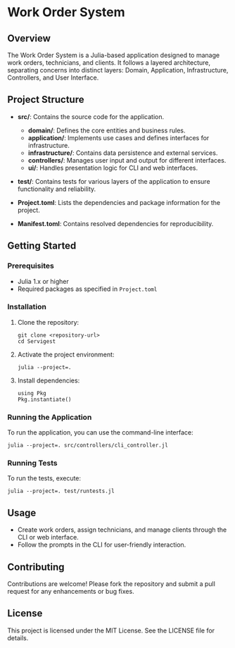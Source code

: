 # Work Order System

## Overview
The Work Order System is a Julia-based application designed to manage work orders, technicians, and clients. It follows a layered architecture, separating concerns into distinct layers: Domain, Application, Infrastructure, Controllers, and User Interface.

## Project Structure
- **src/**: Contains the source code for the application.
  - **domain/**: Defines the core entities and business rules.
  - **application/**: Implements use cases and defines interfaces for infrastructure.
  - **infrastructure/**: Contains data persistence and external services.
  - **controllers/**: Manages user input and output for different interfaces.
  - **ui/**: Handles presentation logic for CLI and web interfaces.
  
- **test/**: Contains tests for various layers of the application to ensure functionality and reliability.

- **Project.toml**: Lists the dependencies and package information for the project.

- **Manifest.toml**: Contains resolved dependencies for reproducibility.

## Getting Started

### Prerequisites
- Julia 1.x or higher
- Required packages as specified in `Project.toml`

### Installation
1. Clone the repository:
   ```
   git clone <repository-url>
   cd Servigest
   ```

2. Activate the project environment:
   ```
   julia --project=.
   ```

3. Install dependencies:
   ```
   using Pkg
   Pkg.instantiate()
   ```

### Running the Application
To run the application, you can use the command-line interface:
```
julia --project=. src/controllers/cli_controller.jl
```

### Running Tests
To run the tests, execute:
```
julia --project=. test/runtests.jl
```

## Usage
- Create work orders, assign technicians, and manage clients through the CLI or web interface.
- Follow the prompts in the CLI for user-friendly interaction.

## Contributing
Contributions are welcome! Please fork the repository and submit a pull request for any enhancements or bug fixes.

## License
This project is licensed under the MIT License. See the LICENSE file for details.